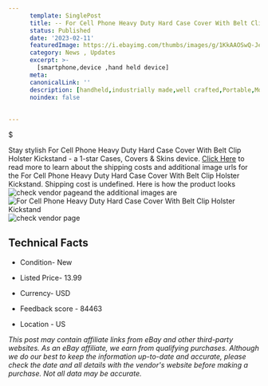 ```yaml
---
      template: SinglePost
      title: -- For Cell Phone Heavy Duty Hard Case Cover With Belt Clip Holster Kickstand
      status: Published
      date: '2023-02-11'
      featuredImage: https://i.ebayimg.com/thumbs/images/g/1KkAAOSwQ-Jelp0W/s-l225.jpg
      category: News , Updates
      excerpt: >-
        [smartphone,device ,hand held device]
      meta:
      canonicalLink: ''
      description: [handheld,industrially made,well crafted,Portable,Mobile,Compact,Convenient,Lightweight,Maneuverable,Man-portable,Miniature,Carriable,Hand-held,Light,Holdable,Transportable,Mobile device,Pocket-sized,On-the-go,Wireless,Cordless,Compact size,Convenient size, smartphone,device ,hand held device]
      noindex: false
      
        
---
```

$

Stay stylish For Cell Phone Heavy Duty Hard Case Cover With Belt Clip Holster Kickstand - a 1-star Cases, Covers & Skins device. [Click Here](https://www.ebay.com/itm/131999799012?hash=item1ebbcd16e4%3Ag%3A1KkAAOSwQ-Jelp0W&mkevt=1&mkcid=1&mkrid=711-53200-19255-0&campid=%253CePNCampaignId%253E&customid=%253CreferenceId%253E&toolid=10049) to read more to learn about the shipping costs and additional image urls for the For Cell Phone Heavy Duty Hard Case Cover With Belt Clip Holster Kickstand. Shipping cost is undefined. Here is how the product looks ![check vendor page](https://i.ebayimg.com/thumbs/images/g/1KkAAOSwQ-Jelp0W/s-l225.jpg)and the additional images are![For Cell Phone Heavy Duty Hard Case Cover With Belt Clip Holster Kickstand](https://i.ebayimg.com/images/g/1KkAAOSwQ-Jelp0W/s-l1600.jpg)![check vendor page](https://origin-galleryplus.ebayimg.com/ws/web/131999799012_2_0_1/225x225.jpg,https://origin-galleryplus.ebayimg.com/ws/web/131999799012_3_0_1/225x225.jpg,https://origin-galleryplus.ebayimg.com/ws/web/131999799012_4_0_1/225x225.jpg,https://origin-galleryplus.ebayimg.com/ws/web/131999799012_5_0_1/225x225.jpg,https://origin-galleryplus.ebayimg.com/ws/web/131999799012_6_0_1/225x225.jpg,https://origin-galleryplus.ebayimg.com/ws/web/131999799012_7_0_1/225x225.jpg,https://origin-galleryplus.ebayimg.com/ws/web/131999799012_8_0_1/225x225.jpg,https://origin-galleryplus.ebayimg.com/ws/web/131999799012_9_0_1/225x225.jpg,https://origin-galleryplus.ebayimg.com/ws/web/131999799012_10_0_1/225x225.jpg,https://origin-galleryplus.ebayimg.com/ws/web/131999799012_11_0_1/225x225.jpg,https://origin-galleryplus.ebayimg.com/ws/web/131999799012_12_0_1/225x225.jpg)



 ## Technical Facts 



     
      

 - Condition- New 


      

 - Listed Price- 13.99 


      

 - Currency- USD 


      

 - Feedback score - 84463 


      

 - Location - US 


      
      

 *_This post may contain affiliate links from eBay and other third-party websites. As an eBay affiliate, we earn from qualifying purchases. Although we do our best to keep the information up-to-date and accurate, please check the date and all details with the vendor's website before making a purchase. Not all data may be accurate._*






